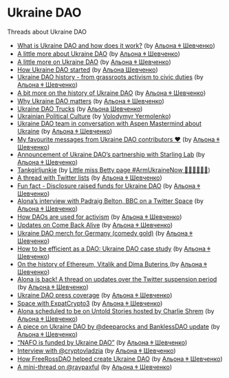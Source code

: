 # Ukraine DAO

Threads about Ukraine DAO

* [What is Ukraine DAO and how does it work?](what_is_ukraine_dao.md) (by [Альона ꑭ Шевченко](https://twitter.com/cryptodrftng))
* [A little more about Ukraine DAO](about_ukraine_dao.md) (by [Альона ꑭ Шевченко](https://twitter.com/cryptodrftng))
* [A little more on Ukraine DAO](about_ukraine_dao_2.md) (by [Альона ꑭ Шевченко](https://twitter.com/cryptodrftng))
* [How Ukraine DAO started](how_ukraine_dao_started.md) (by [Альона Шевченко](https://twitter.com/cryptodrftng))
* [Ukraine DAO history - from grassroots activism to civic duties](history.md) (by [Альона ꑭ Шевченко](https://twitter.com/cryptodrftng))
* [A bit more on the history of Ukraine DAO](history_2.md) (by [Альона ꑭ Шевченко](https://twitter.com/cryptodrftng))
* [Why Ukraine DAO matters](why_ukraine_dao_matters.md) (by [Альона ꑭ Шевченко](https://twitter.com/cryptodrftng))
* [Ukraine DAO Trucks](ukraine_dao_trucks.md) (by [Альона Шевченко](https://twitter.com/cryptodrftng))
* [Ukrainian Political Culture](ukrainian_political_culture.md) (by [Volodymyr Yermolenko](https://twitter.com/yermolenko_v))
* [Ukraine DAO team in conversation with Aspen Mastermind about Ukraine](conversation_with_aspen_masterind.md) (by [Альона ꑭ Шевченко](https://twitter.com/cryptodrftng))
* [My favourite messages from Ukraine DAO contributors ❤️](messages_from_contributors.md) (by [Альона ꑭ Шевченко](https://twitter.com/cryptodrftng))
* [Announcement of Ukraine DAO’s partnership with Starling Lab](starling_lab_partnership.md) (by [Альона ꑭ Шевченко](https://twitter.com/cryptodrftng))
* [Tankgirljunkie](tankgirljunkie.md) (by [Little miss Betty page #ArmUkraineNow 🖤🌻🇺🇦🌻🖤](https://twitter.com/TankGirljunkie))
* [A thread with Twitter lists](on_twitter_lists.md) (by [Альона ꑭ Шевченко](https://twitter.com/cryptodrftng))
* [Fun fact - Disclosure raised funds for Ukraine DAO](disclosure.md) (by [Альона ꑭ Шевченко](https://twitter.com/cryptodrftng))
* [Alona’s interview with Padraig Belton, BBC on a Twitter Space](interview_with_padraig_belton.md) (by [Альона ꑭ Шевченко](https://twitter.com/cryptodrftng))
* [How DAOs are used for activism](daos_for_activism.md) (by [Альона ꑭ Шевченко](https://twitter.com/cryptodrftng))
* [Updates on Come Back Alive](updates_on_come_back_alive.md) (by [Альона ꑭ Шевченко](https://twitter.com/cryptodrftng))
* [Ukraine DAO merch for Germany (comedy gold)](ukraine_dao_merch_for_germany.md) (by [Альона ꑭ Шевченко](https://twitter.com/cryptodrftng))
* [How to be efficient as a DAO: Ukraine DAO case study](efficient_dao.md) (by [Альона ꑭ Шевченко](https://twitter.com/cryptodrftng))
* [On the history of Ethereum, Vitalik and Dima Buterins ](history_of_ethereum.md) (by [Альона ꑭ Шевченко](https://twitter.com/cryptodrftng))
* [Alona is back! A thread on updates over the Twitter suspension period](twitter_suspension.md) (by [Альона ꑭ Шевченко](https://twitter.com/cryptodrftng))
* [Ukraine DAO press coverage](press_coverage.md) (by [Альона ꑭ Шевченко](https://twitter.com/cryptodrftng))
* [Space with ExpatCrypto3](space_with_expatcrypto2.md) (by [Альона ꑭ Шевченко](https://twitter.com/cryptodrftng))
* [Alona scheduled to be on Untold Stories hosted by Charlie Shrem](untold_stories.md) (by [Альона ꑭ Шевченко](https://twitter.com/cryptodrftng))
* [A piece on Ukraine DAO by @deeparocks and BanklessDAO update](deeparocks_on_ukraine_dao.md) (by [Альона ꑭ Шевченко](https://twitter.com/cryptodrftng))
* [“NAFO is funded by Ukraine DAO”](nafo.md) (by [Альона ꑭ Шевченко](https://twitter.com/cryptodrftng))
* [Interview with @cryptovladzia](interview_with_cryptovladzia.md) (by [Альона ꑭ Шевченко](https://twitter.com/cryptodrftng))
* [How FreeRossDAO helped create Ukraine DAO](freerossdao_helped_create_ukraine_dao.md) (by [Альона ꑭ Шевченко](https://twitter.com/cryptodrftng))
* [A mini-thread on @raypaxful](raypaxful.md) (by [Альона ꑭ Шевченко](https://twitter.com/cryptodrftng))
